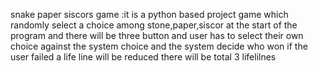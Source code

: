 snake paper siscors game :it is a python based project game which randomly select a choice among stone,paper,siscor at
the start of the program and there will be three button and user has to select their own choice against the system
choice and the system decide who won if the user failed a life line will be reduced there will be total 3 lifelilnes
